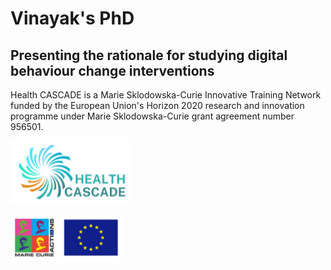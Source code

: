# Vinayak's PhD

## Presenting the rationale for studying digital behaviour change interventions

Health CASCADE is a Marie Sklodowska-Curie Innovative Training Network funded by the European Union's Horizon 2020 research and innovation programme under Marie Sklodowska-Curie grant agreement number 956501.

![hc_logo](images/hc_logo.PNG)

![msca_logo](images/msca_logo.PNG)
